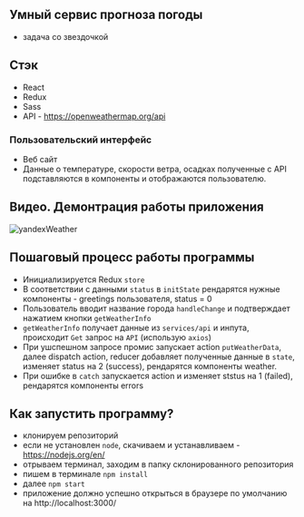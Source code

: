 ## Умный сервис прогноза погоды<br/>
- задача со звездочкой


## Стэк<br/>
- React<br/>
- Redux<br/>
- Sass<br/>
- API - https://openweathermap.org/api<br/>


### Пользовательский интерфейс<br/>
- Веб сайт<br/>
- Данные о температуре, скорости ветра, осадках полученные с API подставляются в компоненты и отображаются пользователю.


## Видео. Демонтрация работы приложения<br/>
![yandexWeather](https://github.com/mtytos/CV/blob/master/React-App.gif?raw=true)


## Пошаговый процесс работы программы<br/>
- Инициализируется Redux `store`
- В соответствии с данными `status` в `initState` рендарятся нужные компоненты - greetings пользователя, status = 0
- Пользователь вводит название города `handleChange` и подтверждает нажатием кнопки `getWeatherInfo`
- `getWeatherInfo` получает данные из `services/api` и инпута, происходит `Get` запрос на `API` (использую `axios`)
- При ушспешном запросе промис запускает action `putWeatherData`, далее dispatch action, reducer добавляет полученные данные в `state`,
изменяет status на 2 (success), рендарятся компоненты weather.
- При ошибке в `catch` запускается action и изменяет ststus на 1 (failed), рендарятся компоненты errors


## Как запустить программу?<br/>
- клонируем репозиторий<br/>
- если не установлен `node`, скачиваем и устанавливаем - https://nodejs.org/en/ <br/>
- отрываем терминал, заходим в папку склонированного репозитория<br/>
- пишем в терминале `npm install`<br/>
- далее `npm start`<br/>
- приложение должно успешно открыться в браузере по умолчанию на http://localhost:3000/
